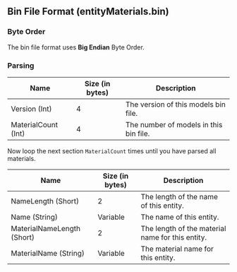 ## Bin File Format (entityMaterials.bin)

### Byte Order

The bin file format uses **Big Endian** Byte Order.

### Parsing

| Name | Size (in bytes) | Description |
| - | - | - |
| Version (Int) | 4 | The version of this models bin file. |
| MaterialCount (Int) | 4 | The number of models in this bin file. |

Now loop the next section `MaterialCount` times until you have parsed all materials.

| Name | Size (in bytes) | Description |
| - | - | - |
| NameLength (Short) | 2 | The length of the name of this entity. |
| Name (String) | Variable | The name of this entity. |
| MaterialNameLength (Short) | 2 | The length of the material name for this entity. |
| MaterialName (String) | Variable | The material name for this entity. |
